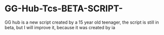 # GG-Hub-Tcs-BETA-SCRIPT-
GG hub is a new script created by a 15 year old teenager, the script is still in beta, but I will improve it, because it was created by ia
